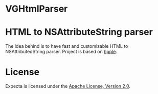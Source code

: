 VGHtmlParser
============

# HTML to NSAttributeString parser

The idea behind is to have fast and customizable HTML to NSAttributedString parser.
Project is based on [hpple](http://github.com/topfunky/hpple).

# License
Expecta is licensed under the [Apache License, Version 2.0](http://github.com/dynbit/VGHtmlParser/blob/master/LICENSE).


